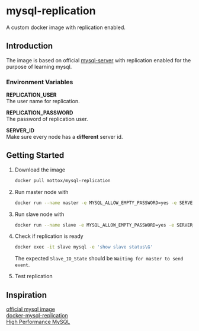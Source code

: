 # mysql-replication
A custom docker image with replication enabled.

## Introduction
The image is based on official [mysql-server](https://hub.docker.com/r/mysql/mysql-server/) with replication enabled
for the purpose of learning mysql.

### Environment Variables
**REPLICATION_USER**  
The user name for replication.

**REPLICATION_PASSWORD**  
The password of replication user.

**SERVER_ID**  
Make sure every node has a **different** server id.

## Getting Started
1. Download the image
    ```sh
    docker pull mottox/mysql-replication
    ```

2. Run master node with
    ```sh
    docker run --name master -e MYSQL_ALLOW_EMPTY_PASSWORD=yes -e SERVER_ID=1 -d mottox/mysql-replication
    ```

3. Run slave node with
    ```sh
    docker run --name slave -e MYSQL_ALLOW_EMPTY_PASSWORD=yes -e SERVER_ID=2 --link master:replication -d mottox/mysql-replication
    ```

4. Check if replication is ready
   ```sh
   docker exec -it slave mysql -e 'show slave status\G'
   ```
   The expected `Slave_IO_State` should be `Waiting for master to send event`.

5. Test replication

## Inspiration
[official mysql image](https://github.com/docker-library/mysql)  
[docker-mysql-replication](https://github.com/bergerx/docker-mysql-replication)  
[High Performance MySQL](http://www.highperfmysql.com/)

